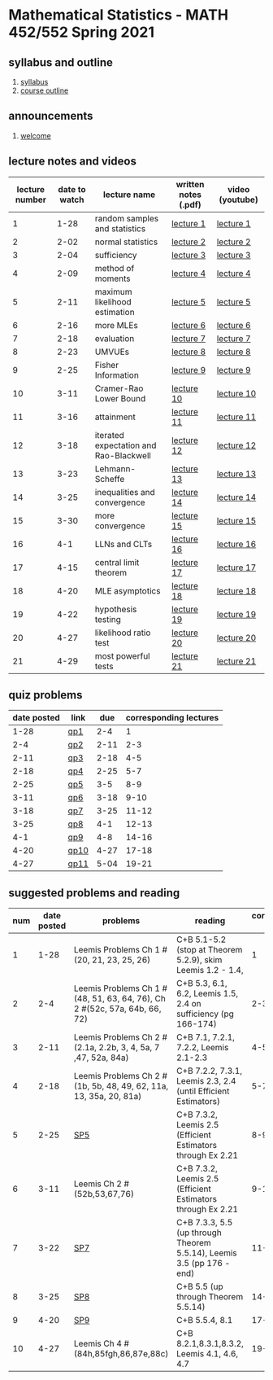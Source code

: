 # Mathematical Statistics - MATH 452/552 Spring 2021

## syllabus and outline

1. [syllabus](syllabus.md)
2. [course outline](outline.pdf)


## announcements

1. [welcome](announce/welcome.md)

## lecture notes and videos

lecture number | date to watch | lecture name | written notes (.pdf) | video (youtube) |
--- | --- | --- | --- | --- |
1 | 1-28 | random samples and statistics| [lecture 1](lns/lec1.pdf) | [lecture 1](https://youtu.be/OJ0woGBtGx4) |
2 | 2-02 | normal statistics| [lecture 2](lns/lec2.pdf) | [lecture 2](https://youtu.be/VDzTVhYpSas) |
3 | 2-04 | sufficiency| [lecture 3](lns/lec3.pdf) | [lecture 3](https://youtu.be/9RsodDdrbOA) |
4 | 2-09 | method of moments | [lecture 4](lns/lec4.pdf) | [lecture 4](https://youtu.be/mB14L8neaq4) |
5 | 2-11 | maximum likelihood estimation | [lecture 5](lns/lec5.pdf) | [lecture 5](https://youtu.be/ki0FiF5HMrg) |
6 | 2-16 | more MLEs | [lecture 6](lns/lec6.pdf) | [lecture 6](https://youtu.be/bGPcPIJEMg4) |
7 | 2-18 | evaluation | [lecture 7](lns/lec7.pdf) | [lecture 7](https://youtu.be/HNOf7_i2CNU) |
8 | 2-23 |  UMVUEs | [lecture 8](lns/lec8.pdf) | [lecture 8](https://youtu.be/XqLqiG4UK0A) |
9 | 2-25 | Fisher Information | [lecture 9](lns/lec9.pdf) | [lecture 9](https://youtu.be/kzFbHg_vbKY) |
10 | 3-11 | Cramer-Rao Lower Bound | [lecture 10](lns/lec10.pdf) | [lecture 10](https://youtu.be/Y3zOblgTfhw) |
11 | 3-16 | attainment | [lecture 11](lns/lec11.pdf) | [lecture 11](https://youtu.be/11fsy8J7288) |
12 | 3-18 | iterated expectation and Rao-Blackwell | [lecture 12](lns/lec12.pdf) | [lecture 12](https://youtu.be/rlxsPGcABy0) |
13 | 3-23 | Lehmann-Scheffe | [lecture 13](lns/lec13.pdf) | [lecture 13](https://youtu.be/4rKSMsprPFs) |
14 | 3-25 | inequalities and convergence | [lecture 14](lns/lec14.pdf) | [lecture 14](https://youtu.be/AIlS5cdFL9U) | 
15 | 3-30 | more convergence | [lecture 15](lns/lec15.pdf) | [lecture 15](https://youtu.be/9DszdugeQIc) |
16 | 4-1 | LLNs and CLTs | [lecture 16](lns/lec16.pdf) | [lecture 16](https://youtu.be/pKjTb4yBFng) |
17 | 4-15 | central limit theorem | [lecture 17](lns/lec17.pdf) | [lecture 17](https://youtu.be/XRrRFLFyIxE) |
18 | 4-20 | MLE asymptotics | [lecture 18](lns/lec18.pdf) | [lecture 18](https://youtu.be/AfFSNKacgjg) |
19 | 4-22 | hypothesis testing | [lecture 19](lns/lec19.pdf) | [lecture 19](https://youtu.be/vC2NrZAi2nk) |
20 | 4-27 | likelihood ratio test | [lecture 20](lns/lec20.pdf) | [lecture 20](https://youtu.be/9RvLy554NnI) |
21 | 4-29 | most powerful tests | [lecture 21](lns/lec21.pdf) | [lecture 21](https://youtu.be/Rv9MWamGIC8) |

## quiz problems

date posted | link | due | corresponding lectures |
--- | --- | --- | --- |
1-28 | [qp1](qps/qp1.pdf) | 2-4 | 1 |
2-4 | [qp2](qps/qp2.pdf) | 2-11 | 2-3 |
2-11 | [qp3](qps/qp3.pdf) | 2-18 | 4-5 |
2-18 | [qp4](qps/qp4.pdf) | 2-25 | 5-7 |
2-25 | [qp5](qps/qp5.pdf) | 3-5 | 8-9 |
3-11 | [qp6](qps/qp6.pdf) | 3-18 | 9-10 |
3-18 | [qp7](qps/qp7.pdf) | 3-25 | 11-12 |
3-25 | [qp8](qps/qp8.pdf) | 4-1 | 12-13 |
4-1 | [qp9](qps/qp9.pdf) | 4-8 | 14-16 |
4-20 | [qp10](qps/qp10.pdf) | 4-27 | 17-18 |
4-27 | [qp11](qps/qp11.pdf) | 5-04 | 19-21 |

## suggested problems and reading

num | date posted | problems | reading | corresponding lectures |
--- | --- | --- | --- | --- |
1 | 1-28 | Leemis Problems Ch 1 #(20, 21, 23, 25, 26)  | C+B 5.1-5.2 (stop at Theorem 5.2.9), skim Leemis 1.2 - 1.4,  | 1 |
2 | 2-4 | Leemis Problems Ch 1 #(48, 51, 63, 64, 76), Ch 2 #(52c, 57a, 64b, 66, 72) | C+B 5.3, 6.1, 6.2, Leemis 1.5, 2.4 on sufficiency (pg 166-174)   | 2-3 |
3 | 2-11 | Leemis Problems Ch 2 #(2.1a, 2.2b, 3, 4, 5a, 7 ,47, 52a, 84a) | C+B 7.1, 7.2.1, 7.2.2, Leemis 2.1-2.3 | 4-5 |
4 | 2-18 | Leemis Problems  Ch 2 #(1b, 5b, 48, 49, 62, 11a, 13, 35a, 20, 81a)  | C+B 7.2.2, 7.3.1, Leemis 2.3, 2.4 (until Efficient Estimators)| 5-7 |
5 | 2-25 | [SP5](sps/sp5.pdf) | C+B 7.3.2, Leemis 2.5 (Efficient Estimators through Ex 2.21 | 8-9 |
6 | 3-11 | Leemis Ch 2 #(52b,53,67,76) | C+B 7.3.2, Leemis 2.5 (Efficient Estimators through Ex 2.21 | 9-10 |
7 | 3-22 | [SP7](sps/sp7.pdf) | C+B 7.3.3, 5.5 (up through Theorem 5.5.14), Leemis 3.5 (pp 176 - end) | 11-13 |
8 | 3-25 | [SP8](sps/sp8.pdf) | C+B 5.5 (up through Theorem 5.5.14) | 14-16 |
9 | 4-20 | [SP9](sps/sp9.pdf) | C+B 5.5.4, 8.1 | 17-18 |
10 | 4-27 | Leemis Ch 4 #(84h,85fgh,86,87e,88c) | C+B 8.2.1,8.3.1,8.3.2, Leemis 4.1, 4.6, 4.7| 19-21 | 



